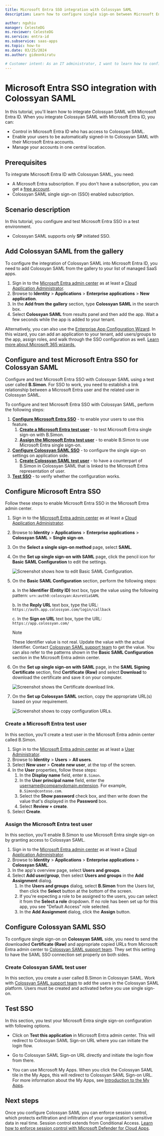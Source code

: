 ```yaml
---
title: Microsoft Entra SSO integration with Colossyan SAML
description: Learn how to configure single sign-on between Microsoft Entra ID and Colossyan SAML.

author: nguhiu
manager: CelesteDG
ms.reviewer: CelesteDG
ms.service: entra-id
ms.subservice: saas-apps
ms.topic: how-to
ms.date: 03/25/2024
ms.author: gideonkiratu

# Customer intent: As an IT administrator, I want to learn how to configure single sign-on between Microsoft Entra ID and Colossyan SAML so that I can control who has access to Colossyan SAML, enable automatic sign-in with Microsoft Entra accounts, and manage my accounts in one central location.
---
```


# Microsoft Entra SSO integration with Colossyan SAML

In this tutorial, you'll learn how to integrate Colossyan SAML with Microsoft Entra ID. When you integrate Colossyan SAML with Microsoft Entra ID, you can:

* Control in Microsoft Entra ID who has access to Colossyan SAML.
* Enable your users to be automatically signed-in to Colossyan SAML with their Microsoft Entra accounts.
* Manage your accounts in one central location.

## Prerequisites

To integrate Microsoft Entra ID with Colossyan SAML, you need:

* A Microsoft Entra subscription. If you don't have a subscription, you can get a [free account](https://azure.microsoft.com/free/).
* Colossyan SAML single sign-on (SSO) enabled subscription.

## Scenario description

In this tutorial, you configure and test Microsoft Entra SSO in a test environment.

* Colossyan SAML supports only **SP** initiated SSO.

## Add Colossyan SAML from the gallery

To configure the integration of Colossyan SAML into Microsoft Entra ID, you need to add Colossyan SAML from the gallery to your list of managed SaaS apps.

1. Sign in to the [Microsoft Entra admin center](https://entra.microsoft.com) as at least a [Cloud Application Administrator](~/identity/role-based-access-control/permissions-reference.md#cloud-application-administrator).
1. Browse to **Identity** > **Applications** > **Enterprise applications** > **New application**.
1. In the **Add from the gallery** section, type **Colossyan SAML** in the search box.
1. Select **Colossyan SAML** from results panel and then add the app. Wait a few seconds while the app is added to your tenant.

Alternatively, you can also use the [Enterprise App Configuration Wizard](https://portal.office.com/AdminPortal/home?Q=Docs#/azureadappintegration). In this wizard, you can add an application to your tenant, add users/groups to the app, assign roles, and walk through the SSO configuration as well. [Learn more about Microsoft 365 wizards.](/microsoft-365/admin/misc/azure-ad-setup-guides)

## Configure and test Microsoft Entra SSO for Colossyan SAML

Configure and test Microsoft Entra SSO with Colossyan SAML using a test user called **B.Simon**. For SSO to work, you need to establish a link relationship between a Microsoft Entra user and the related user in Colossyan SAML.

To configure and test Microsoft Entra SSO with Colossyan SAML, perform the following steps:

1. **[Configure Microsoft Entra SSO](#configure-microsoft-entra-sso)** - to enable your users to use this feature.
    1. **[Create a Microsoft Entra test user](#create-a-microsoft-entra-id-test-user)** - to test Microsoft Entra single sign-on with B.Simon.
    1. **[Assign the Microsoft Entra test user](#assign-the-microsoft-entra-id-test-user)** - to enable B.Simon to use Microsoft Entra single sign-on.
1. **[Configure Colossyan SAML SSO](#configure-colossyan-saml-sso)** - to configure the single sign-on settings on application side.
    1. **[Create Colossyan SAML test user](#create-colossyan-saml-test-user)** - to have a counterpart of B.Simon in Colossyan SAML that is linked to the Microsoft Entra representation of user.
1. **[Test SSO](#test-sso)** - to verify whether the configuration works.

## Configure Microsoft Entra SSO

Follow these steps to enable Microsoft Entra SSO in the Microsoft Entra admin center.

1. Sign in to the [Microsoft Entra admin center](https://entra.microsoft.com) as at least a [Cloud Application Administrator](~/identity/role-based-access-control/permissions-reference.md#cloud-application-administrator).
1. Browse to **Identity** > **Applications** > **Enterprise applications** > **Colossyan SAML** > **Single sign-on**.
1. On the **Select a single sign-on method** page, select **SAML**.
1. On the **Set up single sign-on with SAML** page, click the pencil icon for **Basic SAML Configuration** to edit the settings.

   ![Screenshot shows how to edit Basic SAML Configuration.](common/edit-urls.png "Basic Configuration")

1. On the **Basic SAML Configuration** section, perform the following steps:

    a. In the **Identifier (Entity ID)** text box, type the value using the following pattern:
    `urn:auth0:colossyan:AzureViaSAML`

    b. In the **Reply URL** text box, type the URL:
    `https://auth.app.colossyan.com/login/callback`

    c. In the **Sign on URL** text box, type the URL:
    `https://app.colossyan.com/`

	> [!NOTE]
	> These Identifier value is not real. Update the value with the actual Identifier. Contact [Colossyan SAML support team](mailto:info@colossyan.com) to get the value. You can also refer to the patterns shown in the **Basic SAML Configuration** section in the Microsoft Entra admin center.

1. On the **Set up single sign-on with SAML** page, in the **SAML Signing Certificate** section, find **Certificate (Raw)** and select **Download** to download the certificate and save it on your computer.

	![Screenshot shows the Certificate download link.](common/certificateraw.png "Certificate")

1. On the **Set up Colossyan SAML** section, copy the appropriate URL(s) based on your requirement.

	![Screenshot shows to copy configuration URLs.](common/copy-configuration-urls.png "Metadata")

<a name='create-a-microsoft-entra-id-test-user'></a>

### Create a Microsoft Entra test user

In this section, you'll create a test user in the Microsoft Entra admin center called B.Simon.

1. Sign in to the [Microsoft Entra admin center](https://entra.microsoft.com) as at least a [User Administrator](~/identity/role-based-access-control/permissions-reference.md#user-administrator).
1. Browse to **Identity** > **Users** > **All users**.
1. Select **New user** > **Create new user**, at the top of the screen.
1. In the **User** properties, follow these steps:
   1. In the **Display name** field, enter `B.Simon`.  
   1. In the **User principal name** field, enter the username@companydomain.extension. For example, `B.Simon@contoso.com`.
   1. Select the **Show password** check box, and then write down the value that's displayed in the **Password** box.
   1. Select **Review + create**.
1. Select **Create**.

<a name='assign-the-microsoft-entra-id-test-user'></a>

### Assign the Microsoft Entra test user

In this section, you'll enable B.Simon to use Microsoft Entra single sign-on by granting access to Colossyan SAML.

1. Sign in to the [Microsoft Entra admin center](https://entra.microsoft.com) as at least a [Cloud Application Administrator](~/identity/role-based-access-control/permissions-reference.md#cloud-application-administrator).
1. Browse to **Identity** > **Applications** > **Enterprise applications** > **Colossyan SAML**.
1. In the app's overview page, select **Users and groups**.
1. Select **Add user/group**, then select **Users and groups** in the **Add Assignment** dialog.
   1. In the **Users and groups** dialog, select **B.Simon** from the Users list, then click the **Select** button at the bottom of the screen.
   1. If you're expecting a role to be assigned to the users, you can select it from the **Select a role** dropdown. If no role has been set up for this app, you see "Default Access" role selected.
   1. In the **Add Assignment** dialog, click the **Assign** button.

## Configure Colossyan SAML SSO

To configure single sign-on on **Colossyan SAML** side, you need to send the downloaded **Certificate (Raw)** and appropriate copied URLs from Microsoft Entra admin center to [Colossyan SAML support team](mailto:info@colossyan.com). They set this setting to have the SAML SSO connection set properly on both sides.

### Create Colossyan SAML test user

In this section, you create a user called B.Simon in Colossyan SAML. Work with [Colossyan SAML support team](mailto:info@colossyan.com) to add the users in the Colossyan SAML platform. Users must be created and activated before you use single sign-on.

## Test SSO 

In this section, you test your Microsoft Entra single sign-on configuration with following options.
 
* Click on **Test this application** in Microsoft Entra admin center. This will redirect to Colossyan SAML Sign-on URL where you can initiate the login flow.
 
* Go to Colossyan SAML Sign-on URL directly and initiate the login flow from there.
 
* You can use Microsoft My Apps. When you click the Colossyan SAML tile in the My Apps, this will redirect to Colossyan SAML Sign-on URL. For more information about the My Apps, see [Introduction to the My Apps](https://support.microsoft.com/account-billing/sign-in-and-start-apps-from-the-my-apps-portal-2f3b1bae-0e5a-4a86-a33e-876fbd2a4510).

## Next steps

Once you configure Colossyan SAML you can enforce session control, which protects exfiltration and infiltration of your organization's sensitive data in real time. Session control extends from Conditional Access. [Learn how to enforce session control with Microsoft Defender for Cloud Apps](/cloud-app-security/proxy-deployment-any-app).
